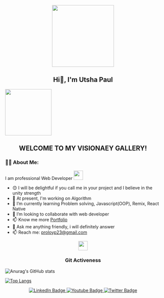 
<div id="header" align="center">
  <img src="https://media.giphy.com/media/jdPMeyv9rn0hZHh8n9/giphy.gif" width="200" height="200"/>
  <h2>Hi👋, I'm Utsha Paul</h2> 
</div>

<img src="https://komarev.com/ghpvc/?username=proloypaul&style=flat-square&color=blue" width="150"/>
<div align="center">
  <h2>WELCOME TO MY VISIONAEY GALLERY!</h3>
</div>

### :man_technologist: About Me:

I am professional Web Developer <img src="https://media.giphy.com/media/WUlplcMpOCEmTGBtBW/giphy.gif" width="30"> 

- 😊 I will be delightful if you call me in your project and I believe in the unity strength
- 🔭 At present, I'm working on Algorithm
- 🌱 I’m currently learning Problem solving, Javascript(OOP), Remix, React Native
- 👯 I’m looking to collaborate with web developer
- 📫 Know me more <a href="https://utshapaul-23.vercel.app/">Portfolio</a> 
- 💬 Ask me anything friendly, i will definitely answer
- 📫 Reach me: <a>proloyp23@gmail.com</a>

<div align="center">
  <img src="https://media.giphy.com/media/RJCHOp6EBRLHO/giphy.gif" width="30">
  <h3>Git Activeness</h3>
</div>

![Anurag's GitHub stats](https://github-readme-stats.vercel.app/api?username=proloypaul&show_icons=true&theme=cobalt)

[![Top Langs](https://github-readme-stats.vercel.app/api/top-langs/?username=proloypaul&theme=cobalt&layout=compact)](https://github.com/anuraghazra/github-readme-stats)

<div id="badges" align="center">
  <a href="your-linkedin-URL">
    <img src="https://img.shields.io/badge/LinkedIn-blue?style=for-the-badge&logo=linkedin&logoColor=white" alt="LinkedIn Badge"/>
  </a>
  <a href="your-youtube-URL">
    <img src="https://img.shields.io/badge/YouTube-red?style=for-the-badge&logo=youtube&logoColor=white" alt="Youtube Badge"/>
  </a>
  <a href="your-twitter-URL">
    <img src="https://img.shields.io/badge/Twitter-blue?style=for-the-badge&logo=twitter&logoColor=white" alt="Twitter Badge"/>
  </a>
</div>
